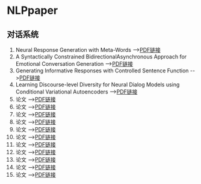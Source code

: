 # NLPpaper
## 对话系统
1. Neural Response Generation with Meta-Words -->[PDF链接](https://arxiv.org/pdf/1906.06050.pdf)
2. A Syntactically Constrained BidirectionalAsynchronous Approach for Emotional Conversation Generation -->[PDF链接](https://arxiv.org/pdf/1806.07000.pdf)
3. Generating Informative Responses with Controlled Sentence Function -->[PDF链接](https://www.aclweb.org/anthology/P18-1139.pdf)
4. Learning Discourse-level Diversity for Neural Dialog Models using
Conditional Variational Autoencoders -->[PDF链接](https://arxiv.org/pdf/1703.10960.pdf)
5. 论文 -->[PDF链接]()
6. 论文 -->[PDF链接]()
7. 论文 -->[PDF链接]()
8. 论文 -->[PDF链接]()
9. 论文 -->[PDF链接]()
10. 论文 -->[PDF链接]()
11. 论文 -->[PDF链接]()
12. 论文 -->[PDF链接]()
13. 论文 -->[PDF链接]()
14. 论文 -->[PDF链接]()
15. 论文 -->[PDF链接]()
